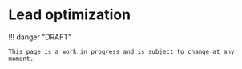 # Lead optimization

!!! danger "DRAFT"

    This page is a work in progress and is subject to change at any moment.
